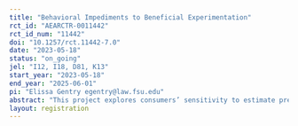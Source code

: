 ```yaml
---
title: "Behavioral Impediments to Beneficial Experimentation"
rct_id: "AEARCTR-0011442"
rct_id_num: "11442"
doi: "10.1257/rct.11442-7.0"
date: "2023-05-18"
status: "on_going"
jel: "I12, I18, D81, K13"
start_year: "2023-05-18"
end_year: "2025-06-01"
pi: "Elissa Gentry egentry@law.fsu.edu"
abstract: "This project explores consumers’ sensitivity to estimate precision and data quality in their willingness to experiment. Using an incentive-compatible experimental design, we measure participants’ willingness to pay for additional information about uncertain treatments and ability to update their prior beliefs based on this new information. "
layout: registration
---
```


